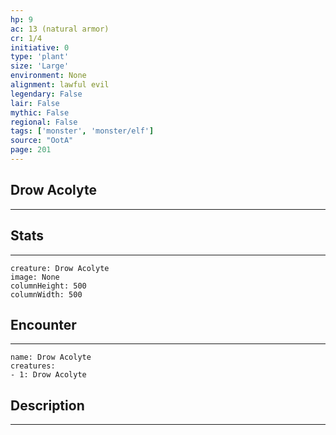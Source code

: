 ```yaml
---
hp: 9
ac: 13 (natural armor)
cr: 1/4
initiative: 0
type: 'plant'    
size: 'Large'
environment: None
alignment: lawful evil
legendary: False
lair: False
mythic: False
regional: False
tags: ['monster', 'monster/elf']
source: "OotA"
page: 201
---
```


## Drow Acolyte
---



## Stats
---

```statblock
creature: Drow Acolyte
image: None
columnHeight: 500
columnWidth: 500
```

## Encounter
---

```encounter-table
name: Drow Acolyte
creatures:
- 1: Drow Acolyte
```

## Description
---




